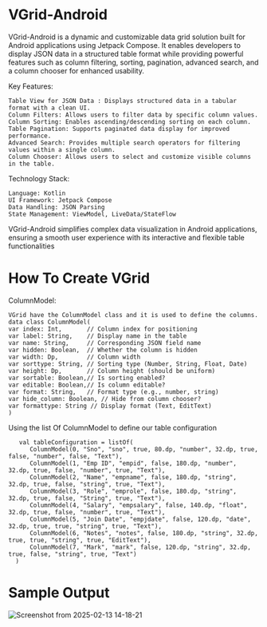 # VGrid-Android
   VGrid-Android is a dynamic and customizable data grid solution built for Android applications using Jetpack Compose. It enables developers to display JSON data in a structured table format while providing powerful features such as column filtering, sorting, pagination, advanced search, and a column chooser for enhanced usability.

Key Features:

    Table View for JSON Data : Displays structured data in a tabular format with a clean UI.
    Column Filters: Allows users to filter data by specific column values.
    Column Sorting: Enables ascending/descending sorting on each column.
    Table Pagination: Supports paginated data display for improved performance.
    Advanced Search: Provides multiple search operators for filtering values within a single column.
    Column Chooser: Allows users to select and customize visible columns in the table.

Technology Stack:

    Language: Kotlin
    UI Framework: Jetpack Compose
    Data Handling: JSON Parsing
    State Management: ViewModel, LiveData/StateFlow

VGrid-Android simplifies complex data visualization in Android applications, ensuring a smooth user experience with its interactive and flexible table functionalities

# How To Create VGrid
   
ColumnModel:

    VGrid have the ColumnModel class and it is used to define the columns.
    data class ColumnModel(
    var index: Int,       // Column index for positioning
    var label: String,    // Display name in the table
    var name: String,     // Corresponding JSON field name
    var hidden: Boolean,  // Whether the column is hidden
    var width: Dp,        // Column width
    var sorttype: String, // Sorting type (Number, String, Float, Date)
    var height: Dp,       // Column height (should be uniform)
    var sortable: Boolean,// Is sorting enabled?
    var editable: Boolean,// Is column editable?
    var format: String,   // Format type (e.g., number, string)
    var hide_column: Boolean, // Hide from column chooser?
    var formattype: String // Display format (Text, EditText)
    )
    
Using the list Of ColumnModel to define our table configuration

       val tableConfiguration = listOf(
          ColumnModel(0, "Sno", "sno", true, 80.dp, "number", 32.dp, true, false, "number", false, "Text"),
          ColumnModel(1, "Emp ID", "empid", false, 180.dp, "number", 32.dp, true, false, "number", true, "Text"),
          ColumnModel(2, "Name", "empname", false, 180.dp, "string", 32.dp, true, false, "string", true, "Text"),
          ColumnModel(3, "Role", "emprole", false, 180.dp, "string", 32.dp, true, false, "String", true, "Text"),
          ColumnModel(4, "Salary", "empsalary", false, 140.dp, "float", 32.dp, true, false, "number", true, "Text"),
          ColumnModel(5, "Join Date", "empjdate", false, 120.dp, "date", 32.dp, true, true, "string", true, "Text"),
          ColumnModel(6, "Notes", "notes", false, 180.dp, "string", 32.dp, true, true, "string", true, "EditText"),
          ColumnModel(7, "Mark", "mark", false, 120.dp, "string", 32.dp, true, false, "string", true, "Text")
      )

    
# Sample Output
![Screenshot from 2025-02-13 14-18-21](https://github.com/user-attachments/assets/32ce8596-6229-4d76-bb0a-89cfd9a7cd85)

